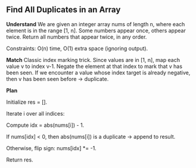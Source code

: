 ## Find All Duplicates in an Array
**Understand**
We are given an integer array nums of length n, where each element is in the range [1, n]. Some numbers appear once, others appear twice. Return all numbers that appear twice, in any order.

Constraints: O(n) time, O(1) extra space (ignoring output).

**Match**
Classic index marking trick. Since values are in [1, n], map each value v to index v-1. Negate the element at that index to mark that v has been seen. If we encounter a value whose index target is already negative, then v has been seen before → duplicate.

**Plan**

Initialize res = [].

Iterate i over all indices:

Compute idx = abs(nums[i]) - 1.

If nums[idx] < 0, then abs(nums[i]) is a duplicate → append to result.

Otherwise, flip sign: nums[idx] *= -1.

Return res.